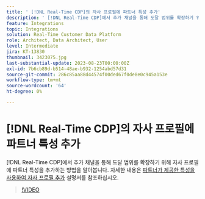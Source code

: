 ```yaml
---
title: ' [!DNL Real-Time CDP]의 자사 프로필에 파트너 특성 추가'
description: ' [!DNL Real-Time CDP]에서 추가 채널을 통해 도달 범위를 확장하기 위해 자사 프로필에 파트너 특성을 추가하는 방법을 알아봅니다.'
feature: Integrations
topic: Integrations
solution: Real-Time Customer Data Platform
role: Architect, Data Architect, User
level: Intermediate
jira: KT-13830
thumbnail: 3423075.jpg
last-substantial-update: 2023-08-23T00:00:00Z
exl-id: 7b6cb89d-b514-48ae-b932-1254abd57d31
source-git-commit: 286c85aa88d44574f00ded67f0de8e0c945a153e
workflow-type: tm+mt
source-wordcount: '64'
ht-degree: 0%

---
```


# [!DNL Real-Time CDP]의 자사 프로필에 파트너 특성 추가

[!DNL Real-Time CDP]에서 추가 채널을 통해 도달 범위를 확장하기 위해 자사 프로필에 파트너 특성을 추가하는 방법을 알아봅니다. 자세한 내용은 [파트너가 제공한 특성을 사용하여 자사 프로필 추가](https://experienceleague.adobe.com/docs/experience-platform/rtcdp/use-cases/partner-data/supplement-first-party-profiles.html?lang=ko) 설명서를 참조하십시오.

>[!VIDEO](https://video.tv.adobe.com/v/3452462/?learn=on&enablevpops&captions=kor)
